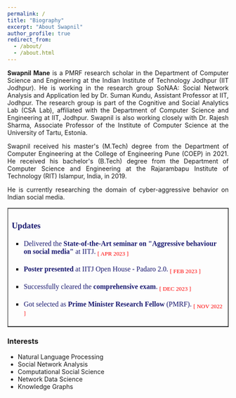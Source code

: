 ```yaml
---
permalink: /
title: "Biography"
excerpt: "About Swapnil"
author_profile: true
redirect_from: 
  - /about/
  - /about.html
---
```


<p align="justify"><strong>Swapnil Mane</strong> is a <a style="text-decoration: none;" href="https://cse.iitj.ac.in/index.php/people/phd-students" target="_blank">PMRF research scholar</a> in the Department of Computer Science and Engineering at the <a style="text-decoration: none;" href="https://www.iitj.ac.in/" target="_blank">Indian Institute of Technology Jodhpur (IIT Jodhpur)</a>. He is working in the research group SoNAA: Social Network Analysis and Application led by <a style="text-decoration: none;" href="https://sumankundu.info/" target="_blank">Dr. Suman Kundu</a>, Assistant Professor at IIT, Jodhpur. The research group is part of the Cognitive and Social Analytics Lab (<a style="text-decoration: none;" href="https://www.csa-iitj.group/" target="_blank">CSA Lab</a>), affiliated with the Department of Computer Science and Engineering at IIT, Jodhpur. Swapnil is also working closely with <a style="text-decoration: none;" href="https://rajeshsharma.cs.ut.ee/" target="_blank">Dr. Rajesh Sharma</a>, Associate Professor of the Institute of Computer Science at the University of Tartu, Estonia.</p>
<p align="justify">Swapnil received his master's (M.Tech) degree from the Department of Computer Engineering at the College of Engineering Pune (<a style="text-decoration: none;" href="http://www.coep.org.in/" target="_blank">COEP</a>) in 2021. He received his bachelor's (B.Tech) degree from the Department of Computer Science and Engineering at the Rajarambapu Institute of Technology (<a style="text-decoration: none;" href="https://www.ritindia.edu/" target="_blank">RIT</a>) Islampur, India, in 2019.</p>
<p align="justify">He is currently researching the domain of cyber-aggressive behavior on Indian social media.</p>
<div>
<table style="border-collapse: collapse; width: 100%;" border="1">
<tbody>
<tr>
<td style="width: 100%;">
<h3 style="font-family: Spectral; color: midnightblue;">Updates</h3>
<ul style="list-style-type: square;">
<li>
<p style="font-family: Spectral; color: midnightblue;">Delivered the <strong>State-of-the-Art seminar on "Aggressive behaviour on social media"</strong> at IITJ. <span style="color: red;"><sub>[ APR 2023 ]</sub></span></p>
</li>
<li>
<p style="font-family: Spectral; color: midnightblue;"><strong>Poster presented</strong> at IITJ Open House - Padaro 2.0. <span style="color: red;"><sub>[ FEB 2023 ]</sub></span></p>
</li>
<li>
<p style="font-family: Spectral; color: midnightblue;">Successfully cleared the <strong>comprehensive exam</strong>. <span style="color: red;"><sub>[ DEC 2023 ]</sub></span></p>
</li>
<li>
<p style="font-family: Spectral; color: midnightblue;">Got selected as <strong>Prime Minister Research Fellow </strong> (PMRF). <span style="color: red;"><sub>[ NOV 2022 ]</sub></span></p>
</li>
</ul>
</td>
</tr>
</tbody>
</table>
</div>
<div>
<h3>Interests</h3>
<ul>
<li>Natural Language Processing</li>
<li>Social Network Analysis</li>
<li>Computational Social Science</li>
<li>Network Data Science</li>
<li>Knowledge Graphs</li>
</ul>
</div>
